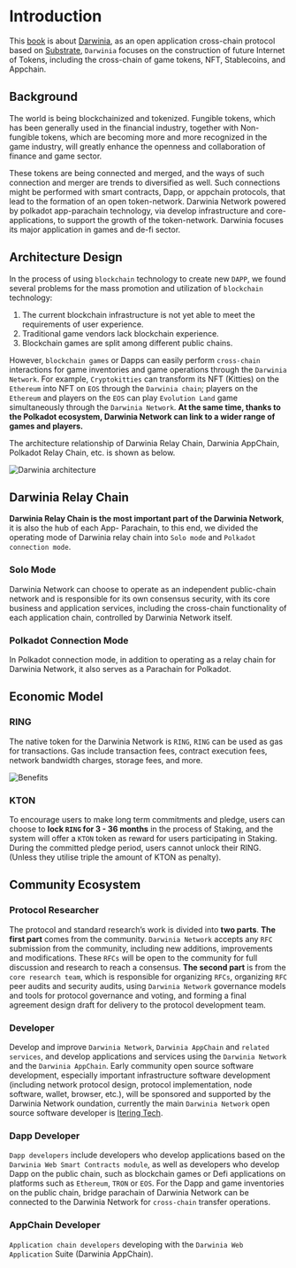 # Introduction

This [book][0] is about [Darwinia][1], as an open application cross-chain protocol based on [Substrate][2], `Darwinia` focuses on the construction of future Internet of Tokens, including the cross-chain of game tokens, NFT, Stablecoins, and Appchain.

## Background

The world is being blockchainized and tokenized. Fungible tokens, which has been generally used in the financial industry, together with Non-fungible tokens, which are becoming more and more recognized in the game industry, will greatly enhance the openness and collaboration of finance and game sector.

These tokens are being connected and merged, and the ways of such connection and merger are trends to diversified as well. Such connections might be performed with smart contracts, Dapp, or appchain protocols, that lead to the formation of an open token-network. Darwinia Network powered by polkadot app-parachain technology, via develop infrastructure and core-applications, to support the growth of the token-network. Darwinia focuses its major application in games and de-fi sector.


## Architecture Design

In the process of using `blockchain` technology to create new `DAPP`, we found several problems for the mass promotion and utilization of `blockchain` technology:

1. The current blockchain infrastructure is not yet able to meet the requirements of user experience.
2. Traditional game vendors lack blockchain experience.
3. Blockchain games are split among different public chains.

However, `blockchain games` or Dapps can easily perform `cross-chain` interactions for game inventories and game operations through the `Darwinia Network`. For example, `Cryptokitties` can transform its NFT (Kitties) on the `Ethereum` into NFT on `EOS` through the `Darwinia chain`; players on the `Ethereum` and players on the `EOS` can play `Evolution Land` game simultaneously through the `Darwinia Network`. **At the same time, thanks to the Polkadot ecosystem, Darwinia Network can link to a wider range of games and players.**

The architecture relationship of Darwinia Relay Chain, Darwinia AppChain, Polkadot Relay Chain, etc. is shown as below. 

![Darwinia architecture][3]


## Darwinia Relay Chain

**Darwinia Relay Chain is the most important part of the Darwinia Network**, it is also the hub of each App- Parachain, to this end, we divided the operating mode of Darwinia relay chain into `Solo mode` and `Polkadot connection mode`.

### Solo Mode

Darwinia Network can choose to operate as an independent public-chain network and is responsible for its own consensus security, with its core business and application services, including the cross-chain functionality of each application chain, controlled by Darwinia Network itself.

### Polkadot Connection Mode

In Polkadot connection mode, in addition to operating as a relay chain for Darwinia Network, it also serves as a Parachain for Polkadot.

## Economic Model

### RING

The native token for the Darwinia Network is `RING`, `RING` can be used as gas for transactions. Gas include transaction fees, contract execution fees, network bandwidth charges, storage fees, and more.

![Benefits][4]

### KTON

To encourage users to make long term commitments and pledge, users can choose to **lock `RING` for 3 - 36 months** in the process of Staking, and the system will offer a `KTON` token as reward for users participating in Staking. During the committed pledge period, users cannot unlock their RING. (Unless they utilise triple the amount of KTON as penalty).

## Community Ecosystem

### Protocol Researcher

The protocol and standard research’s work is divided into **two parts**. **The first part** comes from the community. `Darwinia Network` accepts any `RFC` submission from the community, including new additions, improvements and modifications. These `RFCs` will be open to the community for full discussion and research to reach a consensus. **The second part** is from the `core research team`, which is responsible for organizing `RFCs`, organizing `RFC` peer audits and security audits, using `Darwinia Network` governance models and tools for protocol governance and voting, and forming a final agreement design draft for delivery to the protocol development team.

### Developer

Develop and improve `Darwinia Network`, `Darwinia AppChain` and `related services`, and develop applications and services using the `Darwinia Network` and the `Darwinia AppChain`. Early community open source software development, especially important infrastructure software development (including network protocol design, protocol implementation, node software, wallet, browser, etc.), will be sponsored and supported by the Darwinia Network oundation, currently the main `Darwinia Network` open source software developer is [Itering Tech][5].


### Dapp Developer

`Dapp developers` include developers who develop applications based on the `Darwinia Web Smart Contracts module`, as well as developers who develop Dapp on the public chain, such as blockchain games or Defi applications on platforms such as `Ethereum`, `TRON` or `EOS`. For the Dapp and game inventories on the public chain, bridge parachain of Darwinia Network can be connected to the Darwinia Network for `cross-chain` transfer operations.

### AppChain Developer

`Application chain developers` developing with the `Darwinia Web Application` Suite (Darwinia AppChain).

[0]: https://darwinia-network.github.io/the-darwinia-book
[1]: https://github.com/darwinia-network/darwinia
[2]: https://github.com/paritytech/substrate
[3]: https://github.com/darwinia-network/rfcs/raw/master/RFC/zh_CN/images/0007-darwinia-architecture.jpeg
[4]: https://github.com/darwinia-network/rfcs/raw/master/RFC/zh_CN/images/reward.jpeg
[5]: https://itering.io
